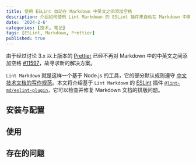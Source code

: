 ```yaml
---
title: 使用 ESLint 自动在 Markdown 中英文之间添加空格
description: 介绍如何使用 Lint Markdown 的 ESLint 插件来自动在 Markdown 中英文之间添加空格。
date: '2024-2-6'
categories: [技术, 笔记]
tags: [ESLint, Markdown, Prettier]
published: true
---
```


由于经过讨论 3.x 以上版本的 [Prettier](https://prettier.io/) 已经不再对 Markdown 中的中英文之间添加空格 [#11597](https://github.com/prettier/prettier/pull/11597)，故寻求新的解决方案。

`Lint Markdown` 就是这样一个基于 Node.js 的工具，它的部分默认规则遵守 [中文技术文档的写作规范](https://github.com/ruanyf/document-style-guide)。本文将介绍基于 `Lint Markdown` 的 [ESLint](https://eslint.org/) 插件 [`@lint-md/eslint-plugin`](https://github.com/lint-md/eslint-plugin)，它可以检查并修复 Markdown 文档的排版问题。

## 安装与配置

## 使用

## 存在的问题
